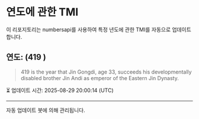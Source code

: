 
# 연도에 관한 TMI

이 리포지토리는 numbersapi를 사용하여 특정 년도에 관한 TMI를 자동으로 업데이트합니다.

## 연도: (419 )
> 419 is the year that Jin Gongdi, age 33, succeeds his developmentally disabled brother Jin Andi as emperor of the Eastern Jin Dynasty.

⏳ 업데이트 시간: 2025-08-29 20:00:14 (UTC)

---
자동 업데이트 봇에 의해 관리됩니다.
